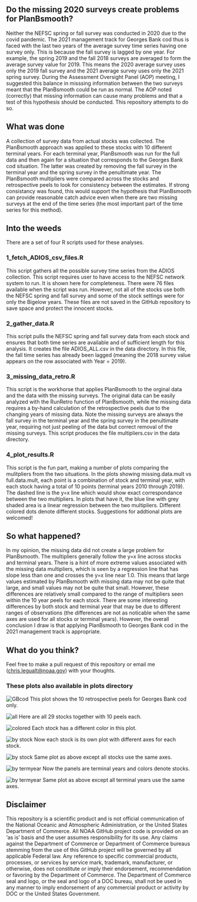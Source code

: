 ## Do the missing 2020 surveys create problems for PlanBsmooth?

Neither the NEFSC spring or fall survey was conducted in 2020 due to the covid pandemic. The 2021 management track for Georges Bank cod thus is faced with the last two years of the average survey time series having one survey only. This is because the fall survey is lagged by one year. For example, the spring 2019 and the fall 2018 surveys are averaged to form the average survey value for 2019. This means the 2020 average survey uses only the 2019 fall survey and the 2021 average survey uses only the 2021 spring survey. During the Assessment Oversight Panel (AOP) meeting, I suggested this balance in misssing information between the two surveys meant that the PlanBsmooth could be run as normal. The AOP noted (correctly) that missing information can cause many problems and that a test of this hypothesis should be conducted. This repository attempts to do so.

## What was done

A collection of survey data from actual stocks was collected. The PlanBsmooth approach was applied to these stocks with 10 different terminal years. For each terminal year, PlanBsmooth was run for the full data and then again for a situation that corresponds to the Georges Bank cod situation. The latter was created by removing the fall survey in the terminal year and the spring survey in the penultimate year. The PlanBsmooth multipliers were compared across the stocks and retrospective peels to look for consistency between the estimates. If strong consistancy was found, this would support the hypothesis that PlanBsmooth can provide reasonable catch advice even when there are two missing surveys at the end of the time series (the most important part of the time series for this method).

## Into the weeds

There are a set of four R scripts used for these analyses.

### 1_fetch_ADIOS_csv_files.R

This script gathers all the possible survey time series from the ADIOS collection. This script requires user to have access to the NEFSC network system to run. It is shown here for completeness. There were 76 files available when the script was run. However, not all of the stocks use both the NEFSC spring and fall survey and some of the stock settings were for only the Bigelow years. These files are not saved in the GitHub repository to save space and protect the innocent stocks. 

### 2_gather_data.R

This script pulls the NEFSC spring and fall survey data from each stock and ensures that both time series are available and of sufficient length for this analysis. It creates the file ADIOS_ALL.csv in the data directory. In this file, the fall time series has already been lagged (meaning the 2018 survey value appears on the row associated with Year = 2019). 

### 3_missing_data_retro.R

This script is the workhorse that applies PlanBsmooth to the orginal data and the data with the missing surveys. The original data can be easily analyzed with the RunRetro function of PlanBsmooth, while the missing data requires a by-hand calculation of the retrospective peels due to the changing years of missing data. Note the missing surveys are always the fall survey in the terminal year and the spring survey in the penultimate year, requiring not just peeling of the data but correct removal of the missing surveys. This script produces the file multipliers.csv in the data directory.

### 4_plot_results.R

This script is the fun part, making a number of plots comparing the mulitpliers from the two situations. In the plots showing missing.data.mult vs full.data.mult, each point is a combination of stock and terminal year, with each stock having a total of 10 points (terminal years 2010 through 2019). The dashed line is the y=x line which would show exact correspondance between the two multipliers. In plots that have it, the blue line with grey shaded area is a linear regression between the two multipliers. Different colored dots denote different stocks. Suggestions for addtional plots are welcomed!

## So what happened?

In my opinion, the missing data did not create a large problem for PlanBsmooth. The multipliers generally follow the y=x line across stocks and terminal years. There is a hint of more extreme values associated with the missing data multipliers, which is seen by a regression line that has slope less than one and crosses the y=x line near 1.0. This means that large values estimated by PlanBsmooth with missing data may not be quite that large, and small values may not be quite that small. However, these differences are relatively small compared to the range of multipliers seen within the 10 year peels for each stock. There are some interesting differences by both stock and terminal year that may be due to different ranges of observations (the differences are not as noticable when the same axes are used for all stocks or terminal years). However, the overall conclusion I draw is that applying PlanBsmooth to Georges Bank cod in the 2021 management track is appropriate.

## What do you think?

Feel free to make a pull request of this repository or email me (chris.legualt@noaa.gov) with your thoughts.

### These plots also available in plots directory

![GBcod](./plots/GBcod.png)
This plot shows the 10 retrospective peels for Georges Bank cod only.

![all](./plots/all.png)
Here are all 29 stocks together with 10 peels each.

![colored](./plots/all_colored.png)
Each stock has a different color in this plot.

![by stock](./plots/all_faceted.png)
Now each stock is its own plot with different axes for each stock.

![by stock](./plots/all_faceted_same_axes.png)
Same plot as above except all stocks use the same axes.

![by termyear](./plots/all_by_termyear.png)
Now the panels are terminal years and colors denote stocks.

![by termyear](./plots/all_by_termyear_same_axes.png)
Same plot as above except all terminal years use the same axes.

## Disclaimer

This repository is a scientific product and is not official communication of the National Oceanic and Atmospheric Administration, or the United States Department of Commerce. All NOAA GitHub project code is provided on an ‘as is’ basis and the user assumes responsibility for its use. Any claims against the Department of Commerce or Department of Commerce bureaus stemming from the use of this GitHub project will be governed by all applicable Federal law. Any reference to specific commercial products, processes, or services by service mark, trademark, manufacturer, or otherwise, does not constitute or imply their endorsement, recommendation or favoring by the Department of Commerce. The Department of Commerce seal and logo, or the seal and logo of a DOC bureau, shall not be used in any manner to imply endorsement of any commercial product or activity by DOC or the United States Government.
